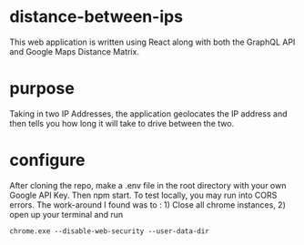 # distance-between-ips

This web application is written using React along with both the GraphQL API and Google Maps Distance Matrix.

# purpose

Taking in two IP Addresses, the application geolocates the IP address and then tells you how long it will take to drive between the two.

# configure

After cloning the repo, make a .env file in the root directory with your own Google API Key. Then npm start.
To test locally, you may run into CORS errors.  The work-around I found was to : 1) Close all chrome instances, 2) open up your terminal and run
```
chrome.exe --disable-web-security --user-data-dir
```
